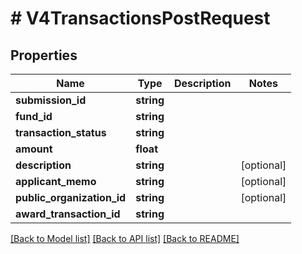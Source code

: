 # # V4TransactionsPostRequest

## Properties

Name | Type | Description | Notes
------------ | ------------- | ------------- | -------------
**submission_id** | **string** |  |
**fund_id** | **string** |  |
**transaction_status** | **string** |  |
**amount** | **float** |  |
**description** | **string** |  | [optional]
**applicant_memo** | **string** |  | [optional]
**public_organization_id** | **string** |  | [optional]
**award_transaction_id** | **string** |  |

[[Back to Model list]](../../README.md#models) [[Back to API list]](../../README.md#endpoints) [[Back to README]](../../README.md)
